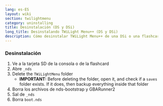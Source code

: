 ```yaml
---
lang: es-ES
layout: wiki
section: twilightmenu
category: uninstalling
title: Desinstalación (DS y DSi)
long_title: Desinstalando TWiLight Menu++ (DS y DSi)
description: Cómo desinstalar TWiLight Menu++ de una DSi o una flashcard de DS
---
```


### Desinstalación
1. Ve a la tarjeta SD de la consola o de la flashcard
1. Abre `_nds`
1. Delete the `TWiLightMenu` folder
    - **IMPORTANT:** Before deleting the folder, open it, and check if a `saves` folder exists. If it does, then backup everything inside that folder
1. Borra los archivos de nds-bootstrap y GBARunner2
1. Sal de `_nds`
1. Borra `boot.nds`
